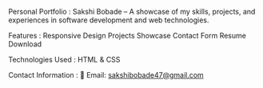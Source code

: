 Personal Portfolio : Sakshi Bobade – A showcase of my skills, projects, and experiences in software development and web technologies.

 Features :
Responsive Design
Projects Showcase
Contact Form
Resume Download

 Technologies Used :
 HTML & CSS

 Contact Information :
📧 Email: sakshibobade47@gmail.com
